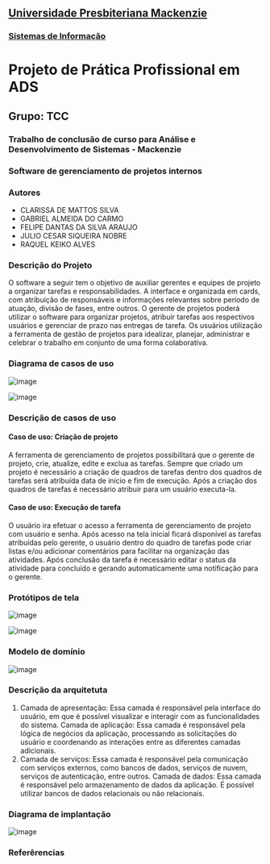 <h2><a href= "https://www.mackenzie.br">Universidade Presbiteriana Mackenzie</a></h2>
<h3><a href= "https://www.mackenzie.br/graduacao/sao-paulo-higienopolis/sistemas-de-informacao">Sistemas de Informação</a></h3>

# Projeto de Prática Profissional em ADS
## Grupo: TCC
### Trabalho de conclusão de curso para Análise e Desenvolvimento de Sistemas - Mackenzie

### Software de gerenciamento de projetos internos

### Autores

- CLARISSA DE MATTOS SILVA
- GABRIEL ALMEIDA DO CARMO
- FELIPE DANTAS DA SILVA ARAUJO
- JULIO CESAR SIQUEIRA NOBRE
- RAQUEL KEIKO ALVES

### Descrição do Projeto

O software a seguir tem o objetivo de auxiliar gerentes e equipes de projeto a organizar tarefas e responsabilidades. A interface e organizada em cards, com atribuição de responsáveis e informações relevantes sobre período de atuação, divisão de fases, entre outros. O gerente de projetos poderá utilizar o software para organizar projetos, atribuir tarefas aos respectivos usuários e gerenciar de prazo nas entregas de tarefa. Os usuários utilização a ferramenta de gestão de projetos para idealizar, planejar, administrar e celebrar o trabalho em conjunto de uma forma colaborativa. 

### Diagrama de casos de uso

![image](https://github.com/Gacarmo97/TCC-Pratica-Profissional-ADS/assets/125417804/45b7bbfe-2060-4719-906f-dec3f541a4f4)

![image](https://github.com/Gacarmo97/TCC-Pratica-Profissional-ADS/assets/125417804/ea1a7626-e7ae-4347-a1a1-3e8f696649d0)

### Descrição de casos de uso

#### Caso de uso: Criação de projeto

A ferramenta de gerenciamento de projetos possibilitará que o gerente de projeto, crie, atualize, edite e exclua as tarefas. Sempre que criado um projeto é necessário a criação de quadros de tarefas dentro dos quadros de tarefas será atribuída data de início e fim de execução. Após a criação dos quadros de tarefas é necessário atribuir para um usuário executa-la.

#### Caso de uso: Execução de tarefa

O usuário ira efetuar o acesso a ferramenta de gerenciamento de projeto com usuário e senha. Após acesso na tela inicial ficará disponível as tarefas atribuídas pelo gerente, o usuário dentro do quadro de tarefas pode criar listas e/ou adicionar comentários para facilitar na organização das atividades. Após conclusão da tarefa é necessário editar o status da atividade para concluído e gerando automaticamente uma notificação para o gerente.

### Protótipos de tela

![image](https://github.com/Gacarmo97/TCC-Pratica-Profissional-ADS/assets/125417804/018735e3-ccef-4b33-af3d-c56433cc4b5f)

![image](https://github.com/Gacarmo97/TCC-Pratica-Profissional-ADS/assets/125417804/13dd43a2-a3c5-46f8-9532-e3b6289cbdf0)


### Modelo de domínio

![image](https://github.com/Gacarmo97/TCC-Pratica-Profissional-ADS/assets/125417804/b908dd69-f69c-49ce-b8aa-66d6470bc5d4)


### Descrição da arquitetuta

1. Camada de apresentação:
Essa camada é responsável pela interface do usuário, em que é possível visualizar e interagir com as funcionalidades do sistema.
Camada de aplicação:
Essa camada é responsável pela lógica de negócios da aplicação, processando as solicitações do usuário e coordenando as interações entre as diferentes camadas adicionais.
2. Camada de serviços:
Essa camada é responsável pela comunicação com serviços externos, como bancos de dados, serviços de nuvem, serviços de autenticação, entre outros.
Camada de dados:
Essa camada é responsável pelo armazenamento de dados da aplicação. É possível utilizar bancos de dados relacionais ou não relacionais.

### Diagrama de implantação

![image](https://github.com/Gacarmo97/TCC-Pratica-Profissional-ADS/assets/125417804/4672fa82-392f-4594-b540-01b4fcd2cd02)


### Referêrencias
